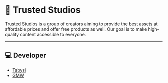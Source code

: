 # 🚀 Trusted Studios

Trusted Studios is a group of creators aiming to provide the best assets at affordable prices and offer free products as well. Our goal is to make high-quality content accessible to everyone.

---

## 💻 Developer

- [Tabysi](https://github.com/tabysi)
- [GMW](https://github.com/GermanWarthog)
